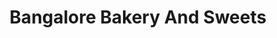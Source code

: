 ---
title: "Bangalore Bakery And Sweets"
url: /bengaluru/bangalore-bakery-and-sweets/
shop: Bäckerei
---